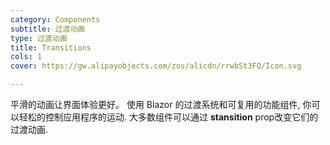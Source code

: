 ```yaml
---
category: Components
subtitle: 过渡动画
type: 过渡动画
title: Transitions
cols: 1
cover: https://gw.alipayobjects.com/zos/alicdn/rrwbSt3FQ/Icon.svg

---
```


平滑的动画让界面体验更好。 使用 Blazor 的过渡系统和可复用的功能组件, 你可以轻松的控制应用程序的运动. 大多数组件可以通过 **stansition** prop改变它们的过渡动画.
